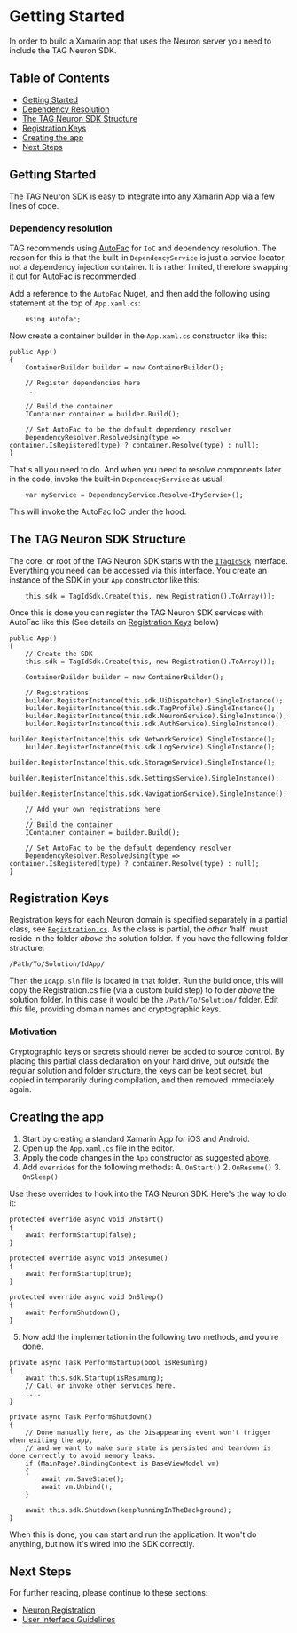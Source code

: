 # Getting Started #
In order to build a Xamarin app that uses the Neuron server you need to include the TAG Neuron SDK. 

## Table of Contents ##
- [Getting Started](#getting-started)
- [Dependency Resolution](#dependency-resolution)
- [The TAG Neuron SDK Structure](#the-tag-neuron-sdk-structure)
- [Registration Keys](#registration-keys)
- [Creating the app](#creating-the-app)
- [Next Steps](#next-steps)

## Getting Started ##
The TAG Neuron SDK is easy to integrate into any Xamarin App via a few lines of code.

### Dependency resolution ###
TAG recommends using [AutoFac](https://autofac.org/) for `IoC` and dependency resolution. 
The reason for this is that the built-in `DependencyService` is just a service locator, not a dependency injection container.
It is rather limited, therefore swapping it out for AutoFac is recommended.

Add a reference
to the `AutoFac` Nuget, and then add the following using statement at the top of ```App.xaml.cs```:

```
    using Autofac;
```
Now create a container builder in the `App.xaml.cs` constructor like this:

```
public App()
{
    ContainerBuilder builder = new ContainerBuilder();

    // Register dependencies here
    ...

    // Build the container
    IContainer container = builder.Build();

    // Set AutoFac to be the default dependency resolver
    DependencyResolver.ResolveUsing(type => container.IsRegistered(type) ? container.Resolve(type) : null);
}
```
That's all you need to do. And when you need to resolve components later in the code, invoke the built-in `DependencyService` as usual:
```
    var myService = DependencyService.Resolve<IMyServie>();
```
This will invoke the AutoFac IoC under the hood.

## The TAG Neuron SDK Structure ##
The core, or root of the TAG Neuron SDK starts with the [`ITagIdSdk`](../Tag.Neuron.Xamarin/ITagIdSdk.cs) interface. 
Everything you need can be accessed via this interface. You create an instance of the SDK in your `App` constructor like this:
```
    this.sdk = TagIdSdk.Create(this, new Registration().ToArray());
```
Once this is done you can register the TAG Neuron SDK services with AutoFac like this (See details on [Registration Keys](#registration-keys) below)
```
public App()
{
    // Create the SDK
    this.sdk = TagIdSdk.Create(this, new Registration().ToArray());

    ContainerBuilder builder = new ContainerBuilder();

    // Registrations
    builder.RegisterInstance(this.sdk.UiDispatcher).SingleInstance();
    builder.RegisterInstance(this.sdk.TagProfile).SingleInstance();
    builder.RegisterInstance(this.sdk.NeuronService).SingleInstance();
    builder.RegisterInstance(this.sdk.AuthService).SingleInstance();
    builder.RegisterInstance(this.sdk.NetworkService).SingleInstance();
    builder.RegisterInstance(this.sdk.LogService).SingleInstance();
    builder.RegisterInstance(this.sdk.StorageService).SingleInstance();
    builder.RegisterInstance(this.sdk.SettingsService).SingleInstance();
    builder.RegisterInstance(this.sdk.NavigationService).SingleInstance();

    // Add your own registrations here
    ...
    // Build the container
    IContainer container = builder.Build();

    // Set AutoFac to be the default dependency resolver
    DependencyResolver.ResolveUsing(type => container.IsRegistered(type) ? container.Resolve(type) : null);
}
```

## Registration Keys ##
Registration keys for each Neuron domain is specified separately in a partial class, see [`Registration.cs`](../IdApp/IdApp/Services/Registration.cs).
As the class is partial, the _other_ 'half' must reside in the folder _above_ the solution folder.
If you have the following folder structure:

```/Path/To/Solution/IdApp/```

Then the `IdApp.sln` file is located in that folder. Run the build once, this will copy the Registration.cs file (via a custom build step) to folder _above_ the solution folder. 
In this case it would be the `/Path/To/Solution/` folder.
Edit _this_ file, providing domain names and cryptographic keys.

### Motivation ###
Cryptographic keys or secrets should never be added to source control. By placing this partial class declaration on your hard drive, but _outside_ the regular solution and folder structure,
the keys can be kept secret, but copied in temporarily during compilation, and then removed immediately again.

## Creating the app ##
1. Start by creating a standard Xamarin App for iOS and Android.
2. Open up the `App.xaml.cs` file in the editor.
3. Apply the code changes in the `App` constructor as suggested [above](#the-tag-neuron-sdk-structure).
4. Add `override`s for the following methods:
   A. `OnStart()`
   2. `OnResume()`
   3. `OnSleep()`
 
Use these overrides to hook into the TAG Neuron SDK. Here's the way to do it:
```
protected override async void OnStart()
{
    await PerformStartup(false);
}

protected override async void OnResume()
{
    await PerformStartup(true);
}

protected override async void OnSleep()
{
    await PerformShutdown();
}
```
5. Now add the implementation in the following two methods, and you're done.
```
private async Task PerformStartup(bool isResuming)
{
    await this.sdk.Startup(isResuming);
    // Call or invoke other services here.
    ....
}

private async Task PerformShutdown()
{
    // Done manually here, as the Disappearing event won't trigger when exiting the app,
    // and we want to make sure state is persisted and teardown is done correctly to avoid memory leaks.
    if (MainPage?.BindingContext is BaseViewModel vm)
    {
        await vm.SaveState();
        await vm.Unbind();
    }

    await this.sdk.Shutdown(keepRunningInTheBackground);
}

```
When this is done, you can start and run the application. It won't do anything, but now it's wired into the SDK correctly.

## Next Steps ##
For further reading, please continue to these sections:

- [Neuron Registration](NeuronRegistration.md)
- [User Interface Guidelines](UserInterface.md)
